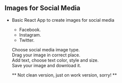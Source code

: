 ## Images for Social Media 

- Basic React App to create images for social media
  - Facebook.
  - Instagram.
  - Twitter.
  
  Choose social media image type. <br/>
  Drag your image in correct place. <br/>
  Add text, choose text color, style and size. <br/>
  Save your image and download it. <br/>

  ** Not clean version, just on work version, sorry! **
